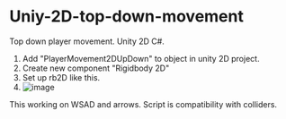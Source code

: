 # Uniy-2D-top-down-movement
Top down player movement. Unity 2D C#.

1. Add "PlayerMovement2DUpDown" to object in unity 2D project.
2. Create new component "Rigidbody 2D"
3. Set up rb2D like this.
4. ![image](https://user-images.githubusercontent.com/72090567/117973976-5079ec80-b32d-11eb-9797-3e4da723a2e8.png)

This working on WSAD and arrows.
Script is compatibility with colliders.
